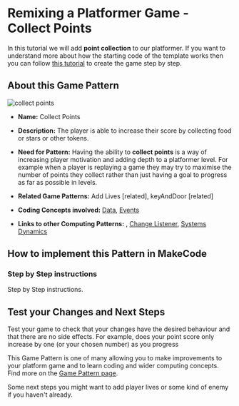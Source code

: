 # Remixing a Platformer Game - Collect Points

In this tutorial we will add **point collection** to our platformer.
If you want to understand more about how the starting code of the template works then you can follow [this tutorial](https://arcade.makecode.com/beta#tutorial:https://github.com/mickfuzz/makecode-platformer-101)
 to create the game step by step.

## About this Game Pattern

![collect points](https://raw.githubusercontent.com/mickfuzz/makecode-platformer-101/master/images/patterns/gameMechanics_more_levels.jpg)

* **Name:** Collect Points

* **Description:** The player is able to increase their score by collecting food or stars or other tokens.

* **Need for Pattern:** Having the ability to **collect points** is a way of increasing player motivation and adding depth to a platformer level.
For example when a player is replaying a game they may try to maximise the number of points they collect rather than just having a goal to
progress as far as possible in levels.

* **Related Game Patterns:** Add Lives [related], keyAndDoor [related]

* **Coding Concepts involved:** [Data](learningDimensions#data), [Events](learningDimensions#events)

* **Links to other Computing Patterns:** , [Change Listener](learningDimensions#change-listener),  [Systems Dynamics](learningDimensions#systems-dynamics)  

## How to implement this Pattern in MakeCode

### Step by Step instructions
Step by Step instructions.

## Test your Changes and Next Steps

Test your game to check that your changes have the desired behaviour and that there are no side effects. For example, does your point score only increase by one (or your chosen number) as you progress

This Game Pattern is one of many allowing you to make improvements to your platform game and to learn coding and wider computing concepts.
Find more on the [Game Pattern page](gamePatterns.md).

Some next steps you might want to add player lives or some kind of enemy if you haven't already.
